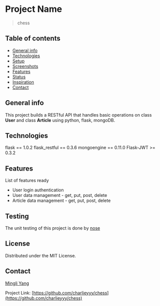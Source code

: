 # Project Name
> chess

## Table of contents
* [General info](#general-info)
* [Technologies](#technologies)
* [Setup](#setup)
* [Screenshots](#screenshots)
* [Features](#features)
* [Status](#status)
* [Inspiration](#inspiration)
* [Contact](#contact)

## General info
This project builds a RESTful API that handles basic operations on class **User** and class **Article** using python, flask, mongoDB.

## Technologies
flask == 1.0.2
flask_restful == 0.3.6
mongoengine == 0.11.0
Flask-JWT >= 0.3.2


## Features
List of features ready
* User login authentication
* User data management - get, put, post, delete
* Article data management - get, put, post, delete


## Testing
The unit testing of this project is done by [nose](https://pypi.org/project/nose/)
## License

Distributed under the MIT License.

## Contact

[Mingli Yang](https://www.linkedin.com/in/myang46)

Project Link: [https://github.com/charlieyyy/chess](https://github.com/charlieyyy/chess)
